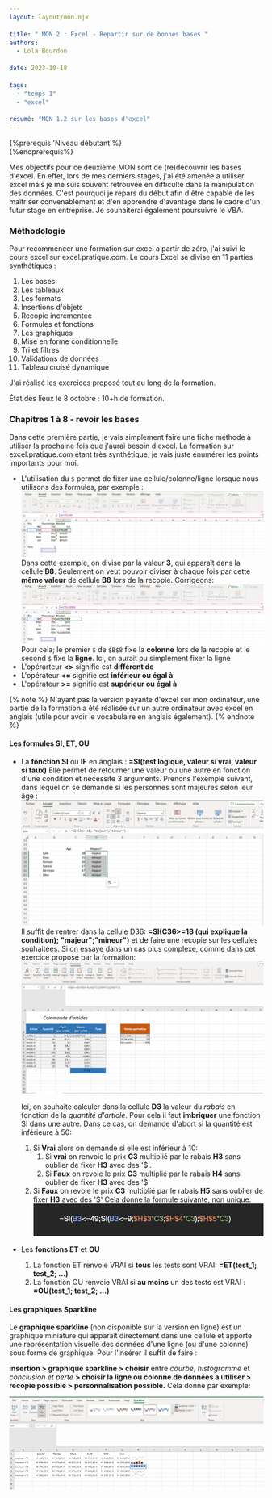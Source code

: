 ```yaml
---
layout: layout/mon.njk

title: " MON 2 : Excel - Repartir sur de bonnes bases "
authors:
  - Lola Bourdon

date: 2023-10-18

tags: 
  - "temps 1"
  - "excel"

résumé: "MON 1.2 sur les bases d'excel"
---
```


{%prerequis 'Niveau débutant'%}  
{%endprerequis%}

Mes objectifs pour ce deuxième MON sont de (re)découvrir les bases d'excel. En effet, lors de mes derniers stages, j'ai été amenée a utiliser excel mais je me suis souvent retrouvée en difficulté dans la manipulation des données. C'est pourquoi je repars du début afin d'être capable de les maîtriser convenablement et d'en apprendre d'avantage dans le cadre d'un futur stage en entreprise. Je souhaiterai également poursuivre le VBA.

### Méthodologie

Pour recommencer une formation sur excel a partir de zéro, j'ai suivi le cours excel sur excel.pratique.com. Le cours Excel se divise en 11 parties synthétiques :

1. Les bases
2. Les tableaux
3. Les formats
4. Insertions d'objets
5. Recopie incrémentée
6. Formules et fonctions
7. Les graphiques
8. Mise en forme conditionnelle
9. Tri et filtres
10. Validations de données
11. Tableau croisé dynamique

J'ai réalisé les exercices proposé tout au long de la formation.

État des lieux le 8 octobre : 10+h de formation.

### Chapitres 1 à 8 - revoir les bases

Dans cette première partie, je vais simplement faire une fiche méthode à utiliser la prochaine fois que j'aurai besoin d'excel. La formation sur excel.pratique.com étant très synthétique, je vais juste énumérer les points importants pour moi.

* L'utilisation du `$` permet de fixer une cellule/colonne/ligne lorsque nous utilisons des formules, par exemple :
![excel](EXCEL2.png)
Dans cette exemple, on divise par la valeur **3**, qui apparaît dans la cellule **B8**. Seulement on veut pouvoir diviser à chaque fois par cette **même valeur** de cellule **B8** lors de la recopie. Corrigeons:
![excel](EXCEL3.png)
Pour cela; le premier `$` de `$B$8` fixe la **colonne** lors de la recopie et le second `$` fixe la **ligne**. Ici,  on aurait pu simplement fixer la ligne
* L'opérarteur **<>** signifie est **différent de**
* L'opérateur **<=** signifie est **inférieur ou égal à**
* L'opérateur **>=** signifie est **supérieur ou égal à**

{% note %}
N'ayant pas la version payante d'excel sur mon ordinateur, une partie de la formation a été réalisée sur un autre  ordinateur avec excel en anglais (utile pour avoir le vocabulaire en anglais également).
{% endnote %}

#### Les formules SI, ET, OU

* La **fonction SI** ou **IF** en anglais : **=SI(test logique, valeur si vrai, valeur si faux)**
    Elle permet de retourner une valeur ou une autre en fonction d'une condition et nécessite 3 arguments.
   Prenons l'exemple suivant, dans lequel on se demande si les personnes sont majeures selon leur âge :
   ![excel](screen_SI_1.png)
   Il suffit de rentrer dans la cellule D36: **=SI(C36>=18 (qui explique la condition); "majeur";"mineur")** et de faire une recopie sur les cellules souhaitées.
  Si on essaye dans un cas plus complexe, comme dans cet exercice proposé par la formation:
  ![excel](screen_SI_2.png)

  Ici, on souhaite calculer dans la cellule **D3** la valeur du *rabais* en fonction de la *quantité d'article*. Pour cela il faut **imbriquer** une fonction SI dans une autre.
Dans ce cas, on demande d'abort si la quantité est inférieure à 50:

  1. Si **Vrai** alors on demande si elle est inférieur à 10:
       1. Si **vrai** on renvoie le prix **C3** multiplié par le rabais **H3** sans  oublier de fixer **H3** avec des '$'.
       2. Si **Faux** on revoie le prix **C3** multiplié par le rabais **H4** sans oublier de fixer **H3** avec des '$'
  2. Si **Faux** on revoie le prix **C3** multiplié par le rabais **H5** sans oublier de fixer **H3** avec des '$'
Cela donne la formule suivante, non unique:
    ![excel](formule1.png)

* Les **fonctions  ET** et **OU**
  1. La fonction ET renvoie VRAI si **tous** les tests sont VRAI:  **=ET(test_1; test_2; ...)**
  2. La fonction OU renvoie VRAI si **au moins** un des tests est VRAI : **=OU(test_1; test_2; ...)**

#### Les graphiques Sparkline

Le **graphique sparkline** (non disponible sur la version en ligne) est un graphique miniature qui apparaît directement dans une cellule et apporte une représentation visuelle des données d'une ligne (ou d'une colonne) sous forme de graphique.
Pour l'insérer il suffit de faire :

**insertion > graphique sparkline > choisir** entre *courbe*, *histogramme* et *conclusion et perte* **> choisir la ligne ou colonne de données a utiliser > recopie possible > personnalisation possible.**
Cela donne par exemple:

  ![excel](screen_sparkline.png)
